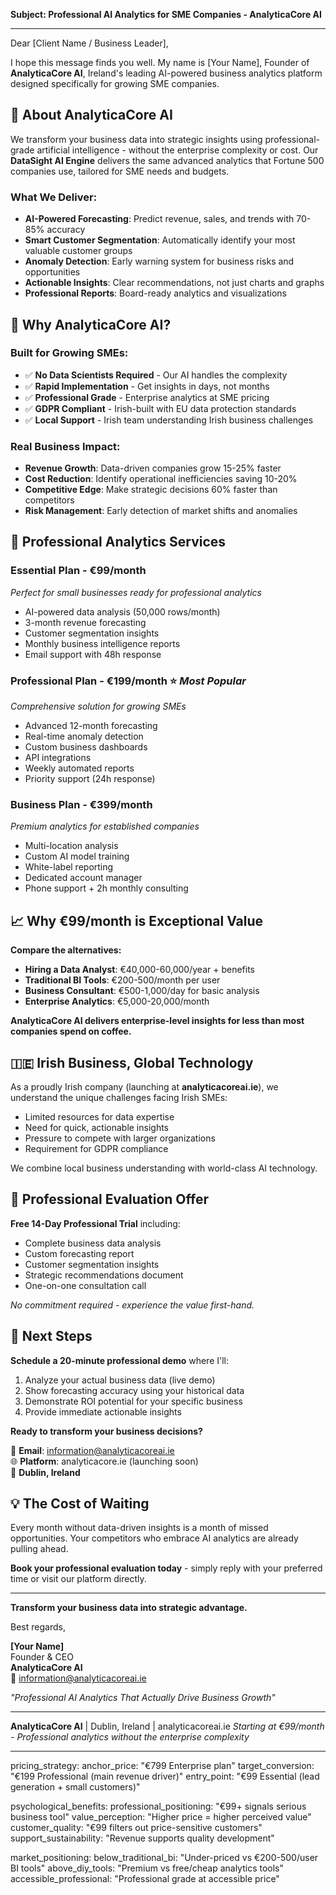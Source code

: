 **Subject: Professional AI Analytics for SME Companies - AnalyticaCore AI**

---

Dear [Client Name / Business Leader],

I hope this message finds you well. My name is [Your Name], Founder of **AnalyticaCore AI**, Ireland's leading AI-powered business analytics platform designed specifically for growing SME companies.

## 🧠 **About AnalyticaCore AI**

We transform your business data into strategic insights using professional-grade artificial intelligence - without the enterprise complexity or cost. Our **DataSight AI Engine** delivers the same advanced analytics that Fortune 500 companies use, tailored for SME needs and budgets.

### **What We Deliver:**
- **AI-Powered Forecasting**: Predict revenue, sales, and trends with 70-85% accuracy
- **Smart Customer Segmentation**: Automatically identify your most valuable customer groups
- **Anomaly Detection**: Early warning system for business risks and opportunities  
- **Actionable Insights**: Clear recommendations, not just charts and graphs
- **Professional Reports**: Board-ready analytics and visualizations

## 🎯 **Why AnalyticaCore AI?**

### **Built for Growing SMEs:**
- ✅ **No Data Scientists Required** - Our AI handles the complexity
- ✅ **Rapid Implementation** - Get insights in days, not months
- ✅ **Professional Grade** - Enterprise analytics at SME pricing
- ✅ **GDPR Compliant** - Irish-built with EU data protection standards
- ✅ **Local Support** - Irish team understanding Irish business challenges

### **Real Business Impact:**
- **Revenue Growth**: Data-driven companies grow 15-25% faster
- **Cost Reduction**: Identify operational inefficiencies saving 10-20%
- **Competitive Edge**: Make strategic decisions 60% faster than competitors
- **Risk Management**: Early detection of market shifts and anomalies

## 💼 **Professional Analytics Services**

### **Essential Plan - €99/month**
*Perfect for small businesses ready for professional analytics*
- AI-powered data analysis (50,000 rows/month)
- 3-month revenue forecasting
- Customer segmentation insights
- Monthly business intelligence reports
- Email support with 48h response

### **Professional Plan - €199/month** ⭐ *Most Popular*
*Comprehensive solution for growing SMEs*
- Advanced 12-month forecasting
- Real-time anomaly detection
- Custom business dashboards
- API integrations
- Weekly automated reports
- Priority support (24h response)

### **Business Plan - €399/month**
*Premium analytics for established companies*
- Multi-location analysis
- Custom AI model training
- White-label reporting
- Dedicated account manager
- Phone support + 2h monthly consulting

## 📈 **Why €99/month is Exceptional Value**

**Compare the alternatives:**
- **Hiring a Data Analyst**: €40,000-60,000/year + benefits
- **Traditional BI Tools**: €200-500/month per user
- **Business Consultant**: €500-1,000/day for basic analysis
- **Enterprise Analytics**: €5,000-20,000/month

**AnalyticaCore AI delivers enterprise-level insights for less than most companies spend on coffee.**

## 🇮🇪 **Irish Business, Global Technology**

As a proudly Irish company (launching at **analyticacoreai.ie**), we understand the unique challenges facing Irish SMEs:
- Limited resources for data expertise
- Need for quick, actionable insights
- Pressure to compete with larger organizations
- Requirement for GDPR compliance

We combine local business understanding with world-class AI technology.

## 🎁 **Professional Evaluation Offer**

**Free 14-Day Professional Trial** including:
- Complete business data analysis
- Custom forecasting report
- Customer segmentation insights
- Strategic recommendations document
- One-on-one consultation call

*No commitment required - experience the value first-hand.*

## 🤝 **Next Steps**

**Schedule a 20-minute professional demo** where I'll:
1. Analyze your actual business data (live demo)
2. Show forecasting accuracy using your historical data
3. Demonstrate ROI potential for your specific business
4. Provide immediate actionable insights

**Ready to transform your business decisions?**

📧 **Email**: information@analyticacoreai.ie  
🌐 **Platform**: analyticacore.ie (launching soon)  
📍 **Dublin, Ireland**

## 💡 **The Cost of Waiting**

Every month without data-driven insights is a month of missed opportunities. Your competitors who embrace AI analytics are already pulling ahead.

**Book your professional evaluation today** - simply reply with your preferred time or visit our platform directly.

---

**Transform your business data into strategic advantage.**

Best regards,

**[Your Name]**  
Founder & CEO  
**AnalyticaCore AI**  
📧 information@analyticacoreai.ie  

*"Professional AI Analytics That Actually Drive Business Growth"*

---

**AnalyticaCore AI** | Dublin, Ireland | analyticacoreai.ie
*Starting at €99/month - Professional analytics without the enterprise complexity*

---

pricing_strategy:
  anchor_price: "€799 Enterprise plan"
  target_conversion: "€199 Professional (main revenue driver)"
  entry_point: "€99 Essential (lead generation + small customers)"
  
psychological_benefits:
  professional_positioning: "€99+ signals serious business tool"
  value_perception: "Higher price = higher perceived value"
  customer_quality: "€99 filters out price-sensitive customers"
  support_sustainability: "Revenue supports quality development"
  
market_positioning:
  below_traditional_bi: "Under-priced vs €200-500/user BI tools"
  above_diy_tools: "Premium vs free/cheap analytics tools" 
  accessible_professional: "Professional grade at accessible price"